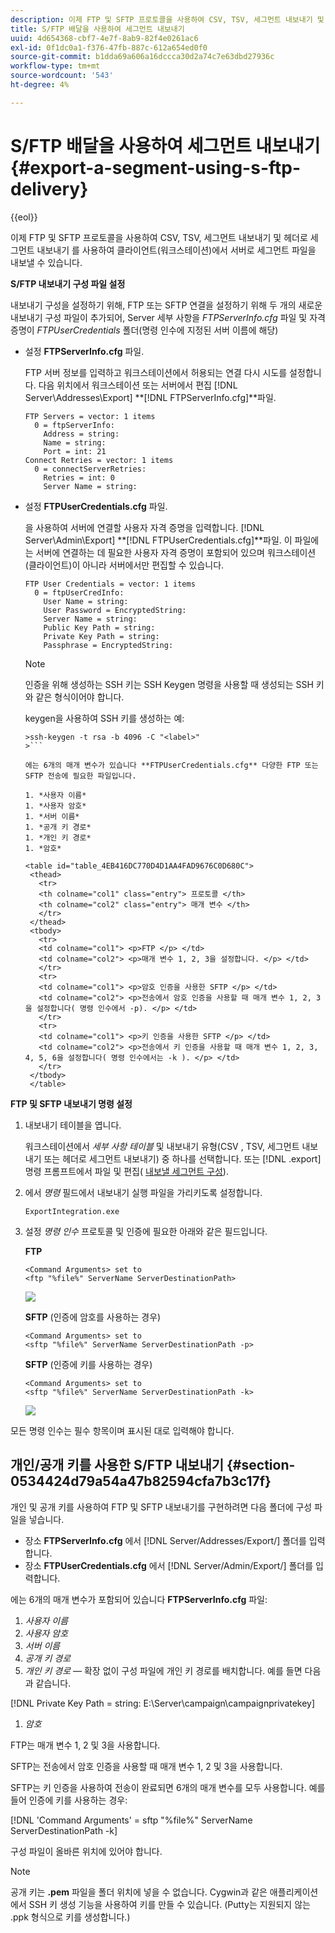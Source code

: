 ```yaml
---
description: 이제 FTP 및 SFTP 프로토콜을 사용하여 CSV, TSV, 세그먼트 내보내기 및 헤더로 세그먼트 내보내기 를 사용하여 클라이언트(워크스테이션)에서 서버로 세그먼트 파일을 내보낼 수 있습니다.
title: S/FTP 배달을 사용하여 세그먼트 내보내기
uuid: 4d654368-cbf7-4e7f-8ab9-82f4e0261ac6
exl-id: 0f1dc0a1-f376-47fb-887c-612a654ed0f0
source-git-commit: b1dda69a606a16dccca30d2a74c7e63dbd27936c
workflow-type: tm+mt
source-wordcount: '543'
ht-degree: 4%

---
```


# S/FTP 배달을 사용하여 세그먼트 내보내기{#export-a-segment-using-s-ftp-delivery}

{{eol}}

이제 FTP 및 SFTP 프로토콜을 사용하여 CSV, TSV, 세그먼트 내보내기 및 헤더로 세그먼트 내보내기 를 사용하여 클라이언트(워크스테이션)에서 서버로 세그먼트 파일을 내보낼 수 있습니다.

**S/FTP 내보내기 구성 파일 설정**

내보내기 구성을 설정하기 위해, FTP 또는 SFTP 연결을 설정하기 위해 두 개의 새로운 내보내기 구성 파일이 추가되어, Server 세부 사항을 *FTPServerInfo.cfg* 파일 및 자격 증명이 *FTPUserCredentials* 폴더(명령 인수에 지정된 서버 이름에 해당)

* 설정 **FTPServerInfo.cfg** 파일.

   FTP 서버 정보를 입력하고 워크스테이션에서 허용되는 연결 다시 시도를 설정합니다. 다음 위치에서 워크스테이션 또는 서버에서 편집&#x200B; [!DNL Server\Addresses\Export\] **[!DNL FTPServerInfo.cfg]**파일.

   ```
   FTP Servers = vector: 1 items 
     0 = ftpServerInfo:  
       Address = string:  
       Name = string:  
       Port = int: 21 
   Connect Retries = vector: 1 items 
     0 = connectServerRetries:  
       Retries = int: 0 
       Server Name = string:
   ```

* 설정 **FTPUserCredentials.cfg** 파일.

   을 사용하여 서버에 연결할 사용자 자격 증명을 입력합니다. [!DNL Server\Admin\Export\] **[!DNL FTPUserCredentials.cfg]**파일. 이 파일에는 서버에 연결하는 데 필요한 사용자 자격 증명이 포함되어 있으며 워크스테이션(클라이언트)이 아니라 서버에서만 편집할 수 있습니다.

   ```
   FTP User Credentials = vector: 1 items 
     0 = ftpUserCredInfo: 
       User Name = string:  
       User Password = EncryptedString:  
       Server Name = string:  
       Public Key Path = string:  
       Private Key Path = string:  
       Passphrase = EncryptedString:
   ```

   >[!NOTE]
   >
   >인증을 위해 생성하는 SSH 키는 SSH Keygen 명령을 사용할 때 생성되는 SSH 키와 같은 형식이어야 합니다.
   >
   >keygen을 사용하여 SSH 키를 생성하는 예:
   >
   >
   ```
   >ssh-keygen -t rsa -b 4096 -C "<label>"
   >```

   에는 6개의 매개 변수가 있습니다 **FTPUserCredentials.cfg** 다양한 FTP 또는 SFTP 전송에 필요한 파일입니다.

   1. *사용자 이름*
   1. *사용자 암호*
   1. *서버 이름*
   1. *공개 키 경로*
   1. *개인 키 경로*
   1. *암호*

   <table id="table_4EB416DC770D4D1AA4FAD9676C0D680C"> 
    <thead> 
      <tr> 
      <th colname="col1" class="entry"> 프로토콜 </th> 
      <th colname="col2" class="entry"> 매개 변수 </th> 
      </tr> 
    </thead>
    <tbody> 
      <tr> 
      <td colname="col1"> <p>FTP </p> </td> 
      <td colname="col2"> <p>매개 변수 1, 2, 3을 설정합니다. </p> </td> 
      </tr> 
      <tr> 
      <td colname="col1"> <p>암호 인증을 사용한 SFTP </p> </td> 
      <td colname="col2"> <p>전송에서 암호 인증을 사용할 때 매개 변수 1, 2, 3을 설정합니다( 명령 인수에서 -p). </p> </td> 
      </tr> 
      <tr> 
      <td colname="col1"> <p>키 인증을 사용한 SFTP </p> </td> 
      <td colname="col2"> <p>전송에서 키 인증을 사용할 때 매개 변수 1, 2, 3, 4, 5, 6을 설정합니다( 명령 인수에서는 -k ). </p> </td> 
      </tr> 
    </tbody> 
    </table>

**FTP 및 SFTP 내보내기 명령 설정**

1. 내보내기 테이블을 엽니다.

   워크스테이션에서 *세부 사항 테이블* 및 내보내기 유형(CSV , TSV, 세그먼트 내보내기 또는 헤더로 세그먼트 내보내기) 중 하나를 선택합니다. 또는 [!DNL .export] 명령 프롬프트에서 파일 및 편집( [내보낼 세그먼트 구성](../../../home/c-get-started/c-exp-data-seg-exp/t-config-sgts-expt.md#task-8857f221fa66463990ec9b60db6db372)).

1. 에서 *명령* 필드에서 내보내기 실행 파일을 가리키도록 설정합니다.

   ```
   ExportIntegration.exe
   ```

1. 설정 *명령 인수* 프로토콜 및 인증에 필요한 아래와 같은 필드입니다.

   **FTP**

   ```
   <Command Arguments> set to  
   <ftp "%file%" ServerName ServerDestinationPath>
   ```

   ![](assets/FTP_Command_arguments.png)

   **SFTP** (인증에 암호를 사용하는 경우)

   ```
   <Command Arguments> set to  
   <sftp "%file%" ServerName ServerDestinationPath -p>
   ```

   **SFTP** (인증에 키를 사용하는 경우)

   ```
   <Command Arguments> set to  
   <sftp "%file%" ServerName ServerDestinationPath -k>
   ```

   ![](assets/SFTP_command_arguments.png)

모든 명령 인수는 필수 항목이며 표시된 대로 입력해야 합니다.

## 개인/공개 키를 사용한 S/FTP 내보내기 {#section-0534424d79a54a47b82594cfa7b3c17f}

개인 및 공개 키를 사용하여 FTP 및 SFTP 내보내기를 구현하려면 다음 폴더에 구성 파일을 넣습니다.

* 장소 **FTPServerInfo.cfg** 에서 [!DNL Server/Addresses/Export/] 폴더를 입력합니다.
* 장소 **FTPUserCredentials.cfg** 에서 [!DNL Server/Admin/Export/] 폴더를 입력합니다.

에는 6개의 매개 변수가 포함되어 있습니다 **FTPServerInfo.cfg** 파일:

1. *사용자 이름*
1. *사용자 암호*
1. *서버 이름*
1. *공개 키 경로*
1. *개인 키 경로 —* 확장 없이 구성 파일에 개인 키 경로를 배치합니다. 예를 들면 다음과 같습니다.

[!DNL Private Key Path = string: E:\\Server\\campaign\\campaignprivatekey]

1. *암호*

FTP는 매개 변수 1, 2 및 3을 사용합니다.

SFTP는 전송에서 암호 인증을 사용할 때 매개 변수 1, 2 및 3을 사용합니다.

SFTP는 키 인증을 사용하여 전송이 완료되면 6개의 매개 변수를 모두 사용합니다. 예를 들어 인증에 키를 사용하는 경우:

[!DNL 'Command Arguments' = sftp "%file%" ServerName ServerDestinationPath -k]

구성 파일이 올바른 위치에 있어야 합니다.

>[!NOTE]
>
>공개 키는 **.pem** 파일을 폴더 위치에 넣을 수 없습니다. Cygwin과 같은 애플리케이션에서 SSH 키 생성 기능을 사용하여 키를 만들 수 있습니다. (Putty는 지원되지 않는 .ppk 형식으로 키를 생성합니다.)
